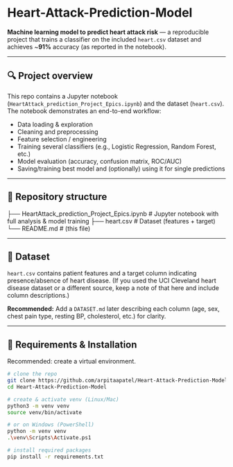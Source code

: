 # Heart-Attack-Prediction-Model

**Machine learning model to predict heart attack risk** — a reproducible project that trains a classifier on the included `heart.csv` dataset and achieves ~**91%** accuracy (as reported in the notebook).

---

## 🔍 Project overview

This repo contains a Jupyter notebook (`HeartAttack_prediction_Project_Epics.ipynb`) and the dataset (`heart.csv`). The notebook demonstrates an end-to-end workflow:

- Data loading & exploration
- Cleaning and preprocessing
- Feature selection / engineering
- Training several classifiers (e.g., Logistic Regression, Random Forest, etc.)
- Model evaluation (accuracy, confusion matrix, ROC/AUC)
- Saving/training best model and (optionally) using it for single predictions

---

## 📁 Repository structure

├── HeartAttack_prediction_Project_Epics.ipynb # Jupyter notebook with full analysis & model training
├── heart.csv # Dataset (features + target)
└── README.md # (this file)


---

## 🧾 Dataset

`heart.csv` contains patient features and a target column indicating presence/absence of heart disease. (If you used the UCI Cleveland heart disease dataset or a different source, keep a note of that here and include column descriptions.)

**Recommended:** Add a `DATASET.md` later describing each column (age, sex, chest pain type, resting BP, cholesterol, etc.) for clarity.

---

## 🔧 Requirements & Installation

Recommended: create a virtual environment.

```bash
# clone the repo
git clone https://github.com/arpitaapatel/Heart-Attack-Prediction-Model.git
cd Heart-Attack-Prediction-Model

# create & activate venv (Linux/Mac)
python3 -m venv venv
source venv/bin/activate

# or on Windows (PowerShell)
python -m venv venv
.\venv\Scripts\Activate.ps1

# install required packages
pip install -r requirements.txt
